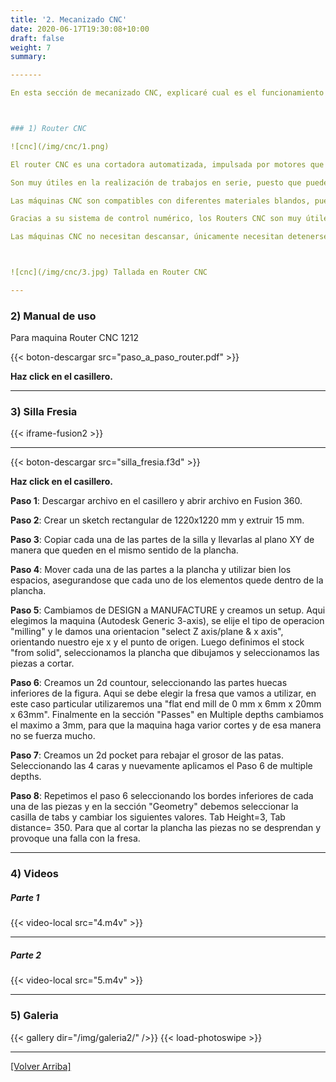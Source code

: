 ```yaml
---
title: '2. Mecanizado CNC'
date: 2020-06-17T19:30:08+10:00
draft: false
weight: 7
summary: 

-------

En esta sección de mecanizado CNC, explicaré cual es el funcionamiento de esta maquina, entregaré un link para descargar su manual de uso y finalmente mostraré un video paso a paso de como hacer que un objeto 3d (en este caso la silla Fresia) se pueda configurar en Fusion 360 para que luego sea cortada.



### 1) Router CNC

![cnc](/img/cnc/1.png)

El router CNC es una cortadora automatizada, impulsada por motores que funcionan gracias a un sistema de control numérico. Estas máquinas permiten realizar cortes de manera precisa de 2 y hasta 3 dimensiones.

Son muy útiles en la realización de trabajos en serie, puesto que pueden cortar piezas idénticas y en gran volumen en plazos más cortos que si utilizara una máquina de corte convencional. Lo que permite a tu negocio alcanzar mayor productividad

Las máquinas CNC son compatibles con diferentes materiales blandos, puede cortar maderas, PVC, triplay, poliuretano, acrílico y algunos metales no ferrosos como el aluminio, latón y el bronce, entre muchos otros.

Gracias a su sistema de control numérico, los Routers CNC son muy útiles para fabricar muebles, cortar materiales y tallar maderas. Pues la precisión de sus cortes acelera el proceso de producción y reduce los residuos, por lo que vuelve a tu negocio más productivo y eficiente.

Las máquinas CNC no necesitan descansar, únicamente necesitan detenerse cuando requieren mantenimiento o reparación, lo que aumenta la capacidad de producción; además de que no se requiere de mucho capital humano, puesto que una persona es capaz de supervisar una o varias máquinas CNC sin mayor problema.



![cnc](/img/cnc/3.jpg) Tallada en Router CNC

---
```


### 2) Manual de uso

Para maquina Router CNC 1212

{{< boton-descargar src="paso_a_paso_router.pdf" >}} 

**Haz click en el casillero.**

---

### 3) Silla Fresia 

{{< iframe-fusion2 >}}

---

{{< boton-descargar src="silla_fresia.f3d" >}}

**Haz click en el casillero.**

**Paso 1**:
Descargar archivo en el casillero y abrir archivo en Fusion 360.

**Paso 2**:
Crear un sketch rectangular de 1220x1220 mm y extruir 15 mm.

**Paso 3**: 
Copiar cada una de las partes de la silla y llevarlas al plano XY de manera que queden en el mismo sentido de la plancha.

**Paso 4**:
Mover cada una de las partes a la plancha y utilizar bien los espacios, asegurandose que cada uno de los elementos quede dentro de la plancha.

**Paso 5**:
Cambiamos de DESIGN a MANUFACTURE y creamos un setup. Aqui elegimos la maquina (Autodesk Generic 3-axis), se elije el tipo de operacion "milling" y le damos una orientacion "select Z axis/plane & x axis", orientando nuestro eje x y el punto de origen. Luego definimos el stock "from solid", seleccionamos la plancha que dibujamos y seleccionamos las piezas a cortar.

**Paso 6**: Creamos un 2d countour, seleccionando las partes huecas inferiores de la figura. Aqui se debe elegir la fresa que vamos a utilizar, en este caso particular utilizaremos una "flat end mill de 0 mm x 6mm x 20mm x 63mm". Finalmente en la sección "Passes" en Multiple depths cambiamos el maximo a 3mm, para que la maquina haga varior cortes y de esa manera no se fuerza mucho.

**Paso 7**: Creamos un 2d pocket para rebajar el grosor de las patas. Seleccionando las 4 caras y nuevamente aplicamos el Paso 6 de multiple depths.

**Paso 8**: Repetimos el paso 6 seleccionando los bordes inferiores de cada una de las piezas y en la sección "Geometry" debemos seleccionar la casilla de tabs y cambiar los siguientes valores. Tab Height=3, Tab distance= 350. Para que al cortar la plancha las piezas no se desprendan y provoque una falla con la fresa.

----- 
### 4) Videos

##### Parte 1
{{< video-local src="4.m4v" >}}

---- 

##### Parte 2
{{< video-local src="5.m4v" >}}
 
 ---


### 5) Galeria 
 {{< gallery dir="/img/galeria2/" />}} {{< load-photoswipe >}}

---
[[Volver Arriba]]() 